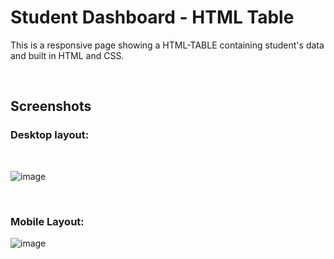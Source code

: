 # Student Dashboard - HTML Table
This is a responsive page showing a HTML-TABLE containing student's data and built in HTML and CSS.

<br/>

## Screenshots
### Desktop layout:

<br/>

![image](https://github.com/DeeptiDaisy/core-module-css10-assignment-student-dashboard/assets/109961309/1842d2dc-02d6-4bb1-b1ca-24aa53ae56e7)


<br/>

### Mobile Layout:

![image](https://github.com/DeeptiDaisy/core-module-css10-assignment-student-dashboard/assets/109961309/a2d7152b-1f30-4043-9562-39f37d04cad0)


<br/>

